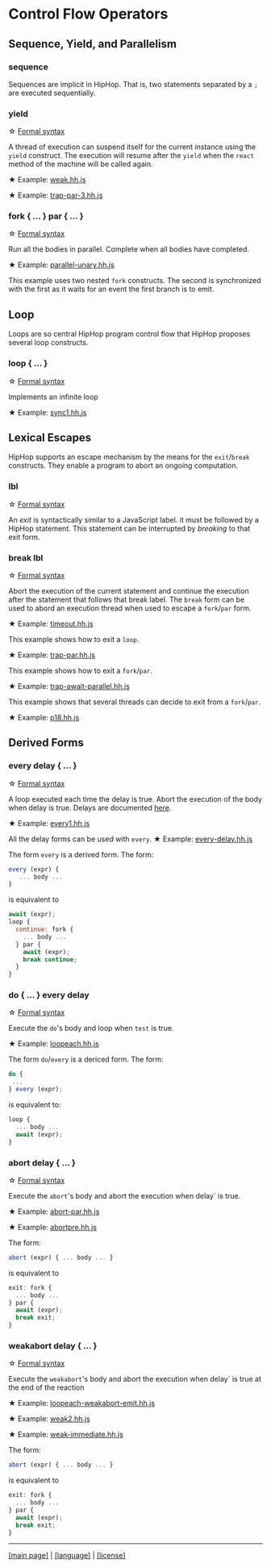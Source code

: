 <!-- ${ var doc = require("hopdoc") }
${ var path = require("path") }
${ var ROOT = path.dirname(module.filename) } -->

Control Flow Operators
======================

Sequence, Yield, and Parallelism
--------------------------------

### sequence ###

Sequences are implicit in HipHop. That is, two statements separated by
a `;` are executed sequentially. 


### yield ###
<!-- [:@glyphicon glyphicon-tag syntax] -->

&#x2606; [Formal syntax](../syntax/hiphop.bnf#HHYield)

A thread of execution can suspend itself for the current instance using
the `yield` construct. The execution will resume after the `yield` when
the `react` method of the machine will be called again.

&#x2605; Example: [weak.hh.js](../../test/weak.hh.js)

&#x2605; Example: [trap-par-3.hh.js](../../test/trap-par-3.hh.js)


### fork { ... } par { ... } ###
<!-- [:@glyphicon glyphicon-tag syntax] -->

&#x2606; [Formal syntax](../syntax/hiphop.bnf#HHFork)

Run all the bodies in parallel. Complete when all bodies have completed.

&#x2605; Example: [parallel-unary.hh.js](../../test/parallel-unary.hh.js)

This example uses two nested `fork` constructs. The second is synchronized
with the first as it waits for an event the first branch is to emit.


Loop
----

Loops are so central HipHop program control flow that HipHop proposes
several loop constructs.

### loop { ... } ###
<!-- [:@glyphicon glyphicon-tag syntax] -->

&#x2606; [Formal syntax](../syntax/hiphop.bnf#HHLoop)

Implements an infinite loop

&#x2605; Example: [sync1.hh.js](../../test/sync1.hh.js)


Lexical Escapes
---------------

HipHop supports an escape mechanism by the means for the `exit`/`break`
constructs. They enable a program to abort an ongoing computation.

### lbl ###
<!-- [:@glyphicon glyphicon-tag syntax] -->

&#x2606; [Formal syntax](../syntax/hiphop.bnf#HHExit)

An _exit_ is syntactically similar to a JavaScript label. it must
be followed by a HipHop statement. This statement can be interrupted 
by _breaking_ to that exit form.

### break lbl ###
<!-- [:@glyphicon glyphicon-tag syntax] -->

&#x2606; [Formal syntax](../syntax/hiphop.bnf#HHBreak)

Abort the execution of the current statement and continue the execution
after the statement that follows that break label. The `break` form 
can be used to abord an execution thread when used to escape a `fork`/`par`
form.

&#x2605; Example: [timeout.hh.js](../../test/timeout.hh.js)

This example shows how to exit a `loop`.

&#x2605; Example: [trap-par.hh.js](../../test/trap-par.hh.js)

This example shows how to exit a `fork`/`par`.

&#x2605; Example: [trap-await-parallel.hh.js](../../test/trap-await-parallel.hh.js)

This example shows that several threads can decide to exit from a `fork`/`par`.

&#x2605; Example: [p18.hh.js](../../test/p18.hh.js)


Derived Forms
-------------

### every delay { ... } ###
<!-- [:@glyphicon glyphicon-tag syntax] -->

&#x2606; [Formal syntax](../syntax/hiphop.bnf#HHEvery)

A loop executed each time the delay is true. Abort the execution of 
the body when delay is true. Delays are documented [here](./signal#test-await-and-emit).

&#x2605; Example: [every1.hh.js](../../test/every1.hh.js)

All the delay forms can be used with `every`.
&#x2605; Example: [every-delay.hh.js](../../test/every-delay.hh.js)



The form `every` is a derived form. The form:

```javascript
every (expr) {
   ... body ...
}
```
is equivalent to

```javascript
await (expr);
loop {
  continue: fork {
    ... body ...
  } par {
    await (expr);
	break continue;
  }
}
```

### do { ... } every delay ###
<!-- [:@glyphicon glyphicon-tag syntax] -->

&#x2606; [Formal syntax](../syntax/hiphop.bnf#HHDo)

Execute the `do`'s body and loop when `test` is true.

&#x2605; Example: [loopeach.hh.js](../../test/loopeach.hh.js)

The form `do`/`every` is a dericed form. The form:

```javascript
do { 
 ...
} every (expr);
```

is equivalent to:

```javascript
loop {
  ... body ...
  await (expr);
}
```

### abort delay { ... } ###
<!-- [:@glyphicon glyphicon-tag syntax] -->

&#x2606; [Formal syntax](../syntax/hiphop.bnf#HHAbort)

Execute the `abort`'s body and abort the execution when delay` is true.

&#x2605; Example: [abort-par.hh.js](../../test/abort-par.hh.js)

&#x2605; Example: [abortpre.hh.js](../../test/abortpre.hh.js)

The form:

```javascript
abort (expr) { ... body ... }

```

is equivalent to

```javascript
exit: fork {
  ... body ... 
} par {
  await (expr);
  break exit;
}
```

### weakabort delay { ... } ###
<!-- [:@glyphicon glyphicon-tag syntax] -->

&#x2606; [Formal syntax](../syntax/hiphop.bnf#HHAbort)

Execute the `weakabort`'s body and abort the execution when delay` is true
at the end of the reaction

&#x2605; Example: [loopeach-weakabort-emit.hh.js](../../test/loopeach-weakabort-emit.hh.js)

&#x2605; Example: [weak2.hh.js](../../test/weak2.hh.js)

&#x2605; Example: [weak-immediate.hh.js](../../test/weak-immediate.hh.js)

The form:

```javascript
abort (expr) { ... body ... }

```

is equivalent to

```javascript
exit: fork {
  ... body ... 
} par {
  await (expr);
  break exit;
}
```

- - - - - - - - - - - - - - - - - - - - - - - - - - - - - - - - - - - - - - - - -
[[main page]](./README.md) | [[language]](../_lang.md) | [[license]](../license.md)

